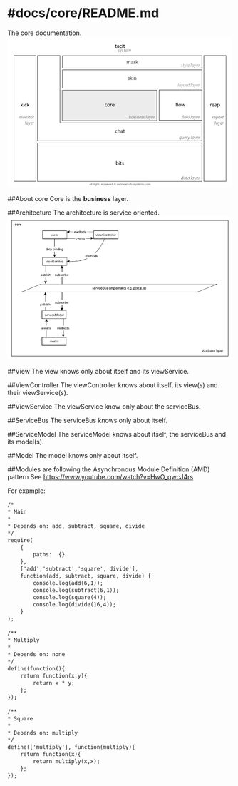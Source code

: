 #docs/core/README.md
==============

The core documentation.
![Image](../core/images/system_overview_core.png?raw=true)

##About core
Core is the **business** layer.

##Architecture
The architecture is service oriented.
![Image](../core/images/architecture_overview_core.png?raw=true)

##View
The view knows only about itself and its viewService.

##ViewController
The viewController knows about itself, its view(s) and their viewService(s).

##ViewService
The viewService know only about the serviceBus.

##ServiceBus
The serviceBus knows only about itself.

##ServiceModel
The serviceModel knows about itself, the serviceBus and its model(s).

##Model
The model knows only about itself.

##Modules are following the Asynchronous Module Definition (AMD) pattern
See https://www.youtube.com/watch?v=HwO_qwcJ4rs

For example:
```
/*
* Main
*
* Depends on: add, subtract, square, divide
*/
require(
	{ 
		paths:	{}
	},
	['add','subtract','square','divide'],
	function(add, subtract, square, divide) {
		console.log(add(6,1));
		console.log(subtract(6,1));
		console.log(square(4));
		console.log(divide(16,4));
	}
);

/**
* Multiply
*
* Depends on: none
*/
define(function(){
	return function(x,y){
		return x * y;
	};
});

/**
* Square
*
* Depends on: multiply
*/
define(['multiply'], function(multiply){
	return function(x){
		return multiply(x,x);
	};
});
```
